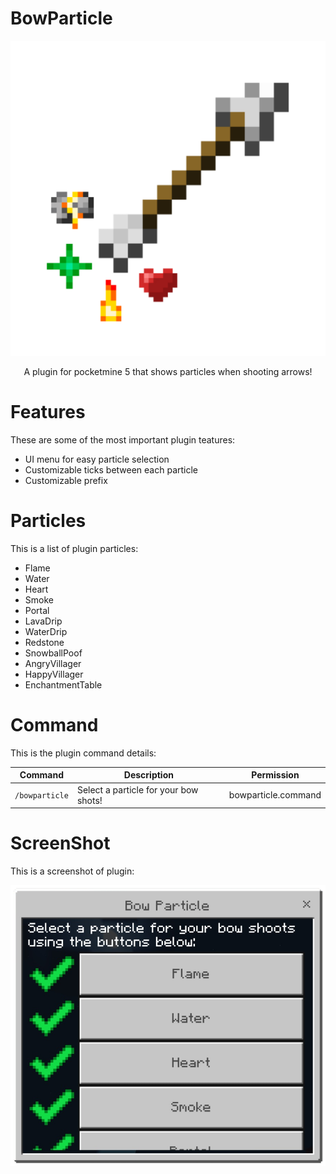 # BowParticle
![BowParticle Icon](icon.png)

<div align="center">
<p>A plugin for pocketmine 5 that shows particles when shooting arrows!</p>
</div>

# Features
<p>These are some of the most important plugin teatures:</p>

- UI menu for easy particle selection
- Customizable ticks between each particle
- Customizable prefix

# Particles
<p>This is a list of plugin particles:</p>

- Flame
- Water
- Heart
- Smoke
- Portal
- LavaDrip
- WaterDrip
- Redstone
- SnowballPoof
- AngryVillager
- HappyVillager
- EnchantmentTable

# Command
<p>This is the plugin command details:</p>

Command | Description | Permission
--- | --- | ---
`/bowparticle` | Select a particle for your bow shots! | bowparticle.command

# ScreenShot
<p>This is a screenshot of plugin:</p>

![BowParticle Screenshot](screenshot.png)
